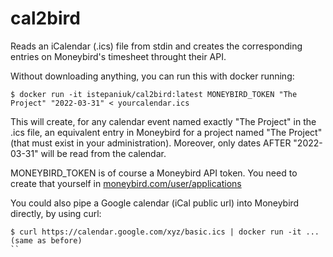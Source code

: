 # cal2bird

Reads an iCalendar (.ics) file from stdin and creates the corresponding entries on Moneybird's timesheet throught their API.

Without downloading anything, you can run this with docker running:
```
$ docker run -it istepaniuk/cal2bird:latest MONEYBIRD_TOKEN "The Project" "2022-03-31" < yourcalendar.ics
```
This will create, for any calendar event named exactly "The Project"  in the .ics file, 
an equivalent entry in Moneybird for a project named "The Project" (that must exist in your administration).
Moreover, only dates AFTER "2022-03-31" will be read from the calendar.

MONEYBIRD_TOKEN is of course a Moneybird API token. You need to create that yourself in [moneybird.com/user/applications](https://moneybird.com/user/applications)

You could also pipe a Google calendar (iCal public url) into Moneybird directly, by using curl:
```
$ curl https://calendar.google.com/xyz/basic.ics | docker run -it ... (same as before)
``
